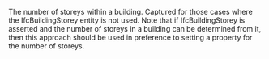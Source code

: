 The number of storeys within a building. Captured for those cases where the IfcBuildingStorey entity is not used. Note that if IfcBuildingStorey is asserted and the number of storeys in a building can be determined from it, then this approach should be used in preference to setting a property for the number of storeys.

